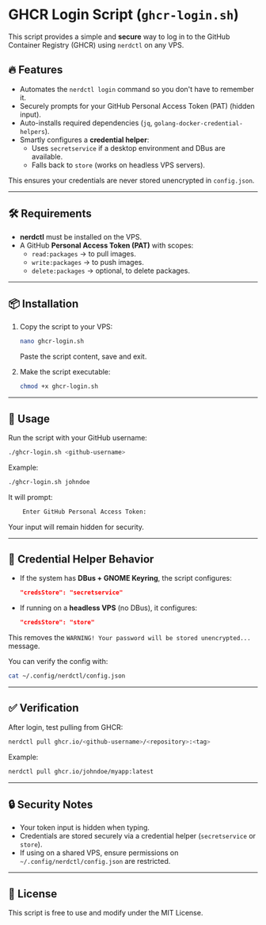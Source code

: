 # GHCR Login Script (`ghcr-login.sh`)

This script provides a simple and **secure** way to log in to the GitHub
Container Registry (GHCR) using `nerdctl` on any VPS.

## 🔥 Features

- Automates the `nerdctl login` command so you don't have to remember
    it.
- Securely prompts for your GitHub Personal Access Token (PAT) (hidden
    input).
- Auto-installs required dependencies (`jq`,
    `golang-docker-credential-helpers`).
- Smartly configures a **credential helper**:
  - Uses `secretservice` if a desktop environment and DBus are
        available.
  - Falls back to `store` (works on headless VPS servers).

This ensures your credentials are never stored unencrypted in
`config.json`.

------------------------------------------------------------------------

## 🛠 Requirements

- **nerdctl** must be installed on the VPS.
- A GitHub **Personal Access Token (PAT)** with scopes:
  - `read:packages` → to pull images.
  - `write:packages` → to push images.
  - `delete:packages` → optional, to delete packages.

------------------------------------------------------------------------

## 📦 Installation

1. Copy the script to your VPS:

    ``` bash
    nano ghcr-login.sh
    ```

    Paste the script content, save and exit.

2. Make the script executable:

    ``` bash
    chmod +x ghcr-login.sh
    ```

------------------------------------------------------------------------

## 🚀 Usage

Run the script with your GitHub username:

``` bash
./ghcr-login.sh <github-username>
```

Example:

``` bash
./ghcr-login.sh johndoe
```

It will prompt:

```bash
    Enter GitHub Personal Access Token:
```

Your input will remain hidden for security.

------------------------------------------------------------------------

## 🔑 Credential Helper Behavior

- If the system has **DBus + GNOME Keyring**, the script configures:

    ``` json
    "credsStore": "secretservice"
    ```

- If running on a **headless VPS** (no DBus), it configures:

    ``` json
    "credsStore": "store"
    ```

This removes the `WARNING! Your password will be stored unencrypted...`
message.

You can verify the config with:

``` bash
cat ~/.config/nerdctl/config.json
```

------------------------------------------------------------------------

## ✅ Verification

After login, test pulling from GHCR:

``` bash
nerdctl pull ghcr.io/<github-username>/<repository>:<tag>
```

Example:

``` bash
nerdctl pull ghcr.io/johndoe/myapp:latest
```

------------------------------------------------------------------------

## 🔒 Security Notes

- Your token input is hidden when typing.
- Credentials are stored securely via a credential helper
    (`secretservice` or `store`).
- If using on a shared VPS, ensure permissions on
    `~/.config/nerdctl/config.json` are restricted.

------------------------------------------------------------------------

## 📄 License

This script is free to use and modify under the MIT License.
